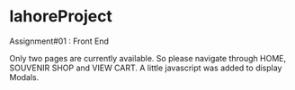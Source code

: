 # lahoreProject
Assignment#01 : Front End

Only two pages are currently available. So please navigate through HOME, SOUVENIR SHOP and VIEW CART.
A little javascript was added to display Modals.
